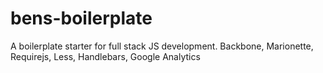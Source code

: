bens-boilerplate
================

A boilerplate starter for full stack JS development. Backbone, Marionette, Requirejs, Less, Handlebars, Google Analytics
